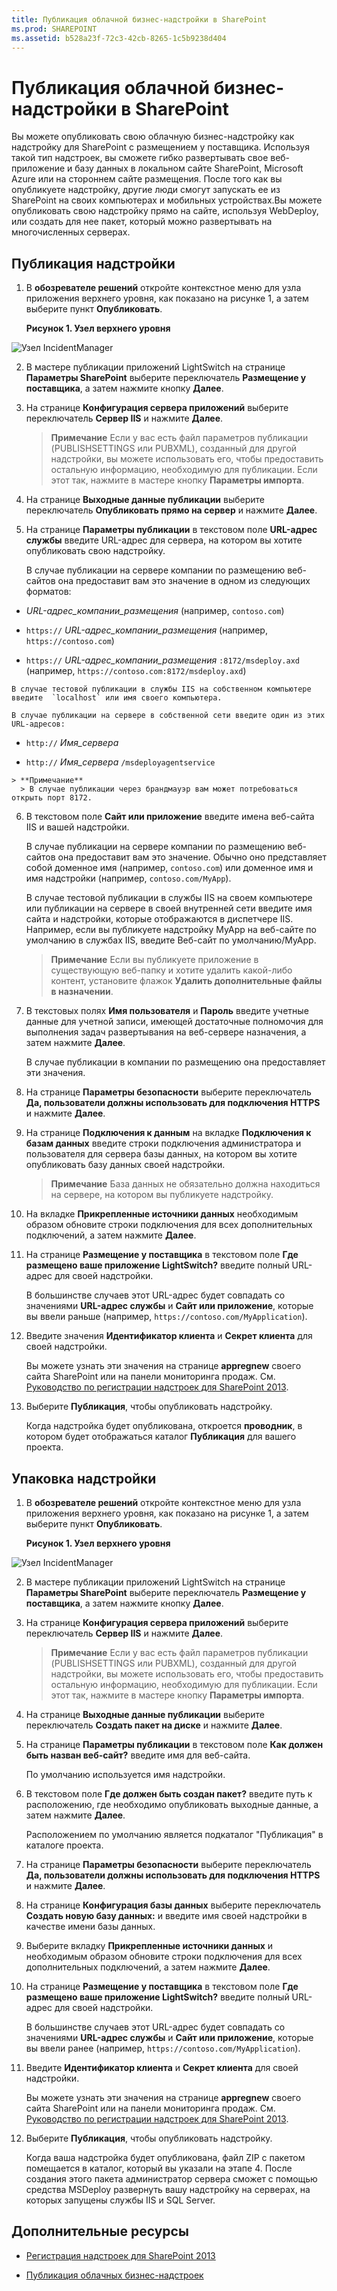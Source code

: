 ```yaml
---
title: Публикация облачной бизнес-надстройки в SharePoint
ms.prod: SHAREPOINT
ms.assetid: b528a23f-72c3-42cb-8265-1c5b9238d404
---
```



# Публикация облачной бизнес-надстройки в SharePoint
Вы можете опубликовать свою облачную бизнес-надстройку как надстройку для SharePoint с размещением у поставщика. Используя такой тип надстроек, вы сможете гибко развертывать свое веб-приложение и базу данных в локальном сайте SharePoint, Microsoft Azure или на стороннем сайте размещения. После того как вы опубликуете надстройку, другие люди смогут запускать ее из SharePoint на своих компьютерах и мобильных устройствах.Вы можете опубликовать свою надстройку прямо на сайте, используя WebDeploy, или создать для нее пакет, который можно развертывать на многочисленных серверах.
## Публикация надстройки
<a name="publish"> </a>


1. В **обозревателе решений** откройте контекстное меню для узла приложения верхнего уровня, как показано на рисунке 1, а затем выберите пункт **Опубликовать**.

   **Рисунок 1. Узел верхнего уровня**



![Узел IncidentManager](images/CBA_IM_18.PNG)





2. В мастере публикации приложений LightSwitch на странице **Параметры SharePoint** выберите переключатель **Размещение у поставщика**, а затем нажмите кнопку **Далее**.


3. На странице **Конфигурация сервера приложений** выберите переключатель **Сервер IIS** и нажмите **Далее**.

    > **Примечание**
      > Если у вас есть файл параметров публикации (PUBLISHSETTINGS или PUBXML), созданный для другой надстройки, вы можете использовать его, чтобы предоставить остальную информацию, необходимую для публикации. Если этот так, нажмите в мастере кнопку **Параметры импорта**. 
4. На странице **Выходные данные публикации** выберите переключатель **Опубликовать прямо на сервер** и нажмите **Далее**.


5. На странице **Параметры публикации** в текстовом поле **URL-адрес службы** введите URL-адрес для сервера, на котором вы хотите опубликовать свою надстройку.

    В случае публикации на сервере компании по размещению веб-сайтов она предоставит вам это значение в одном из следующих форматов:

  -  _URL-адрес_компании_размещения_ (например, `contoso.com`)


  -  `https://` _URL-адрес_компании_размещения_ (например, `https://contoso.com`)


  -  `https://` _URL-адрес_компании_размещения_ `:8172/msdeploy.axd` (например, `https://contoso.com:8172/msdeploy.axd`)



    В случае тестовой публикации в службы IIS на собственном компьютере введите  `localhost` или имя своего компьютера.

    В случае публикации на сервере в собственной сети введите один из этих URL-адресов:

  -  `http://` _Имя_сервера_


  -  `http://` _Имя_сервера_ `/msdeployagentservice`



    > **Примечание**
      > В случае публикации через брандмауэр вам может потребоваться открыть порт 8172. 
6. В текстовом поле **Сайт или приложение** введите имена веб-сайта IIS и вашей надстройки.

    В случае публикации на сервере компании по размещению веб-сайтов она предоставит вам это значение. Обычно оно представляет собой доменное имя (например,  `contoso.com`) или доменное имя и имя надстройки (например,  `contoso.com/MyApp`).

    В случае тестовой публикации в службы IIS на своем компьютере или публикации на сервере в своей внутренней сети введите имя сайта и надстройки, которые отображаются в диспетчере IIS. Например, если вы публикуете надстройку MyApp на веб-сайте по умолчанию в службах IIS, введите Веб-сайт по умолчанию/MyApp.

    > **Примечание**
      > Если вы публикуете приложение в существующую веб-папку и хотите удалить какой-либо контент, установите флажок **Удалить дополнительные файлы в назначении**. 
7. В текстовых полях **Имя пользователя** и **Пароль** введите учетные данные для учетной записи, имеющей достаточные полномочия для выполнения задач развертывания на веб-сервере назначения, а затем нажмите **Далее**.

    В случае публикации в компании по размещению она предоставляет эти значения.


8. На странице **Параметры безопасности** выберите переключатель **Да, пользователи должны использовать для подключения HTTPS** и нажмите **Далее**.


9. На странице **Подключения к данным** на вкладке **Подключения к базам данных** введите строки подключения администратора и пользователя для сервера базы данных, на котором вы хотите опубликовать базу данных своей надстройки.

    > **Примечание**
      > База данных не обязательно должна находиться на сервере, на котором вы публикуете надстройку. 
10. На вкладке **Прикрепленные источники данных** необходимым образом обновите строки подключения для всех дополнительных подключений, а затем нажмите **Далее**.


11. На странице **Размещение у поставщика** в текстовом поле **Где размещено ваше приложение LightSwitch?** введите полный URL-адрес для своей надстройки.

    В большинстве случаев этот URL-адрес будет совпадать со значениями **URL-адрес службы** и **Сайт или приложение**, которые вы ввели раньше (например,  `https://contoso.com/MyApplication`).


12. Введите значения **Идентификатор клиента** и **Секрет клиента** для своей надстройки.

    Вы можете узнать эти значения на странице **appregnew** своего сайта SharePoint или на панели мониторинга продаж. См. [Руководство по регистрации надстроек для SharePoint 2013](http://msdn.microsoft.com/ru-ru/library/office/jj687469%28v=office.15%29.aspx).


13. Выберите **Публикация**, чтобы опубликовать надстройку.

    Когда надстройка будет опубликована, откроется **проводник**, в котором будет отображаться каталог **Публикация** для вашего проекта.



## Упаковка надстройки
<a name="package"> </a>


1. В **обозревателе решений** откройте контекстное меню для узла приложения верхнего уровня, как показано на рисунке 1, а затем выберите пункт **Опубликовать**.

   **Рисунок 1. Узел верхнего уровня**



![Узел IncidentManager](images/CBA_IM_18.PNG)





2. В мастере публикации приложений LightSwitch на странице **Параметры SharePoint** выберите переключатель **Размещение у поставщика**, а затем нажмите кнопку **Далее**.


3. На странице **Конфигурация сервера приложений** выберите переключатель **Сервер IIS** и нажмите **Далее**.

    > **Примечание**
      > Если у вас есть файл параметров публикации (PUBLISHSETTINGS или PUBXML), созданный для другой надстройки, вы можете использовать его, чтобы предоставить остальную информацию, необходимую для публикации. Если этот так, нажмите в мастере кнопку **Параметры импорта**. 
4. На странице **Выходные данные публикации** выберите переключатель **Создать пакет на диске** и нажмите **Далее**.


5. На странице **Параметры публикации** в текстовом поле **Как должен быть назван веб-сайт?** введите имя для веб-сайта.

    По умолчанию используется имя надстройки.


6. В текстовом поле **Где должен быть создан пакет?** введите путь к расположению, где необходимо опубликовать выходные данные, а затем нажмите **Далее**.

    Расположением по умолчанию является подкаталог "Публикация" в каталоге проекта.


7. На странице **Параметры безопасности** выберите переключатель **Да, пользователи должны использовать для подключения HTTPS** и нажмите **Далее**.


8. На странице **Конфигурация базы данных** выберите переключатель **Создать новую базу данных:** и введите имя своей надстройки в качестве имени базы данных.


9. Выберите вкладку **Прикрепленные источники данных** и необходимым образом обновите строки подключения для всех дополнительных подключений, а затем нажмите **Далее**.


10. На странице **Размещение у поставщика** в текстовом поле **Где размещено ваше приложение LightSwitch?** введите полный URL-адрес для своей надстройки.

    В большинстве случаев этот URL-адрес будет совпадать со значениями **URL-адрес службы** и **Сайт или приложение**, которые вы ввели ранее (например,  `https://contoso.com/MyApplication`).


11. Введите **Идентификатор клиента** и **Секрет клиента** для своей надстройки.

    Вы можете узнать эти значения на странице **appregnew** своего сайта SharePoint или на панели мониторинга продаж. См. [Руководство по регистрации надстроек для SharePoint 2013](http://msdn.microsoft.com/ru-ru/library/office/jj687469%28v=office.15%29.aspx).


12. Выберите **Публикация**, чтобы опубликовать надстройку.

    Когда ваша надстройка будет опубликована, файл ZIP с пакетом помещается в каталог, который вы указали на этапе 4. После создания этого пакета администратор сервера сможет с помощью средства MSDeploy развернуть вашу надстройку на серверах, на которых запущены службы IIS и SQL Server.



## Дополнительные ресурсы
<a name="bk_addresources"> </a>


-  [Регистрация надстроек для SharePoint 2013](register-sharepoint-add-ins-2013.md)


-  [Публикация облачных бизнес-надстроек](publish-cloud-business-add-ins.md)



